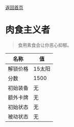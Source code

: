 [返回首页](index.md)  
# 肉食主义者  
> 食用素食会让你恶心抑郁。  
  
名称  |  值  
----  |  ----  
解锁价格  |  15太阳  
分数  |  1500  
初始装备  |  无  
额外卡牌  |  无  
初始状态  |  无  
被动状态  |  无  

